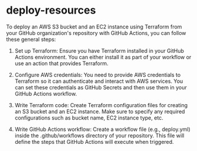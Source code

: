 # deploy-resources
To deploy an AWS S3 bucket and an EC2 instance using Terraform from your GitHub organization's repository with GitHub Actions, you can follow these general steps:

1. Set up Terraform: Ensure you have Terraform installed in your GitHub Actions environment. You can either install it as part of your workflow or use an action that provides Terraform.

2. Configure AWS credentials: You need to provide AWS credentials to Terraform so it can authenticate and interact with AWS services. You can set these credentials as GitHub Secrets and then use them in your GitHub Actions workflow.

3. Write Terraform code: Create Terraform configuration files for creating an S3 bucket and an EC2 instance. Make sure to specify any required configurations such as bucket name, EC2 instance type, etc.

4. Write GitHub Actions workflow: Create a workflow file (e.g., deploy.yml) inside the .github/workflows directory of your repository. This file will define the steps that GitHub Actions will execute when triggered.
